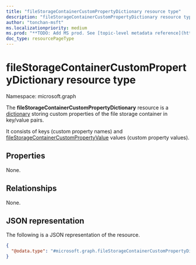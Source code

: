 ```yaml
---
title: "fileStorageContainerCustomPropertyDictionary resource type"
description: "fileStorageContainerCustomPropertyDictionary resource type"
author: "tonchan-msft"
ms.localizationpriority: medium
ms.prod: "**TODO: Add MS prod. See [topic-level metadata reference](https://aka.ms/msgo?pagePath=Document-APIs/Guidelines/Metadata)**"
doc_type: resourcePageType
---
```


# fileStorageContainerCustomPropertyDictionary resource type

Namespace: microsoft.graph



The **fileStorageContainerCustomPropertyDictionary** resource is a [dictionary](https://github.com/microsoft/api-guidelines/blob/vNext/graph/patterns/dictionary.md) storing custom properties of the file storage container in key/value pairs. 

It consists of keys (custom property names) and [fileStorageContainerCustomPropertyValue](../resources/fileStorageContainerCustomPropertyValue.md) values (custom property values).


## Properties
None.

## Relationships
None.

## JSON representation
The following is a JSON representation of the resource.
<!-- {
  "blockType": "resource",
  "@odata.type": "microsoft.graph.fileStorageContainerCustomPropertyDictionary"
}
-->
``` json
{
  "@odata.type": "#microsoft.graph.fileStorageContainerCustomPropertyDictionary"
}
```

